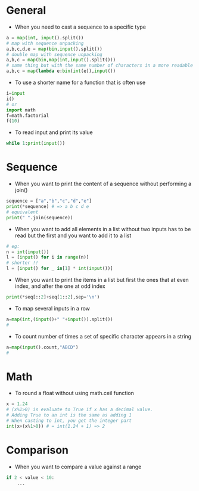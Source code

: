 # General
* When you need to cast a sequence to a specific type
```python
a = map(int, input().split())
# map with sequence unpacking
a,b,c,d,e = map(bin,input().split())
# double map with sequence unpacking
a,b,c = map(bin,map(int,input().split()))
# same thing but with the same number of characters in a more readable fashion
a,b,c = map(lambda e:bin(int(e)),input())
```

* To use a shorter name for a function that is often use
```python
i=input
i()
# or
import math
f=math.factorial
f(10)
```
* To read input and print its value 
```python
while 1:print(input())
```
# Sequence


* When you want to print the content of a sequence without performing a join()
```python
sequence = ["a","b","c","d","e"]
print(*sequence) # => a b c d e
# equivalent 
print(" ".join(sequence))
```

* When you want to add all elements in a list without two inputs has to be read but the first and you want to add it to a list 
```python
# eg:
n = int(input())
l = [input() for i in range(n)]
# shorter !!
l = [input() for _ in[1] * int(input())]
```

* When you want to print the items in a list but first the ones that at even index, and after the one at odd index 
```python
print(*seq[::2]+seq[1::2],sep='\n')
```

* To map several inputs in a row
```python
a=map(int,(input()+" "+input()).split())
# 
```
* To count number of times a set of specific character appears in a string
```python
a=map(input().count,"ABCD")
# 
```
# Math
* To round a float without using math.ceil function
```python
x = 1.24
# (x%1>0) is evaluate to True if x has a decimal value. 
# Adding True to an int is the same as adding 1
# When casting to int, you get the integer part
int(x+(x%1>0)) # = int(1.24 + 1) => 2
```

# Comparison
 
* When you want to compare a value against a range
```python
if 2 < value < 10:
    ...
```
